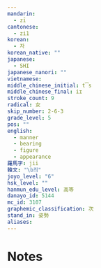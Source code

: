 ```yaml
---
mandarin:
  - zī
cantonese:
  - zi1
korean:
  - 자
korean_native: ""
japanese:
  - SHI
japanese_nanori: ""
vietnamese:
middle_chinese_initial: t͡s
middle_chinese_final: iɪ
stroke_count: 9
radical: 女
skip_number: 2-6-3
grade_level: 5
pos: ""
english:
  - manner
  - bearing
  - figure
  - appearance
羅馬字: jii
韓文: "\b즤"
joyo_level: "6"
hsk_level: ""
hanmun_edu_level: 高等
danayo_id: 5144
mc_id: 3107
graphemic_classification: 次
stand_in: 姿勢
aliases:
---
```


# Notes
